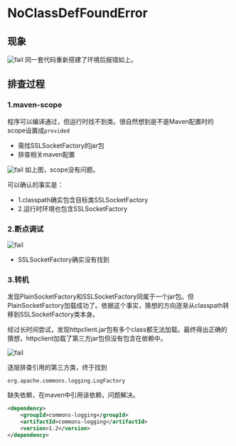 # NoClassDefFoundError

## 现象
![fail](https://i.loli.net/2021/09/18/iZRrb1lhFkxdwTJ.png)
同一套代码重新搭建了环境后报错如上。

## 排查过程

### 1.maven-scope
程序可以编译通过，但运行时找不到类。很自然想到是不是Maven配置时的scope设置成``provided``

- 需找SSLSocketFactory的jar包
- 排查相关maven配置

![fail](https://i.loli.net/2021/09/18/2uBf4Kw1pXqbloA.png)
如上图，scope没有问题。

可以确认的事实是：
- 1.classpath确实包含目标类SSLSocketFactory
- 2.运行时环境也包含SSLSocketFactory

### 2.断点调试
![fail](https://i.loli.net/2021/09/18/was3gnLv1QC6oZJ.png)

- SSLSocketFactory确实没有找到

### 3.转机
发现PlainSocketFactory和SSLSocketFactory同属于一个jar包。但PlainSocketFactory加载成功了。依据这个事实，猜想的方向逐渐从classpath转移到SSLSocketFactory类本身。

经过长时间尝试，发现httpclient.jar包有多个class都无法加载。最终得出正确的猜想，httpclient加载了第三方jar包但没有包含在依赖中。

![fail](https://i.loli.net/2021/09/18/vURjHyleAWP31Bd.png)

逐层排查引用的第三方类，终于找到
```
org.apache.commons.logging.LogFactory
```
缺失依赖，在maven中引用该依赖，问题解决。
```xml
<dependency>
    <groupId>commons-logging</groupId>
    <artifactId>commons-logging</artifactId>
    <version>1.2</version>
</dependency>
```
